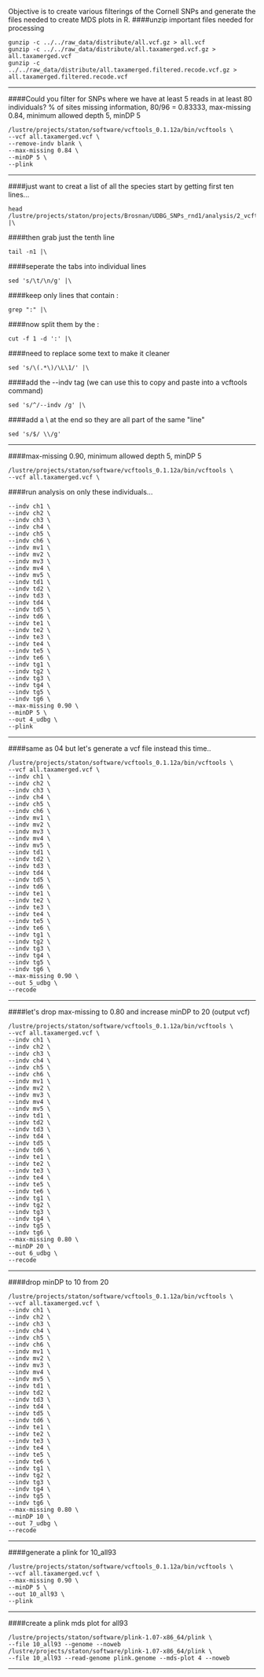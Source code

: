 Objective is to create various filterings of the Cornell SNPs and generate the files needed to create MDS plots in R.
####unzip important files needed for processing
```
gunzip -c ../../raw_data/distribute/all.vcf.gz > all.vcf
gunzip -c ../../raw_data/distribute/all.taxamerged.vcf.gz > all.taxamerged.vcf
gunzip -c ../../raw_data/distribute/all.taxamerged.filtered.recode.vcf.gz > all.taxamerged.filtered.recode.vcf
```
---
####Could you filter for SNPs where we have at least 5 reads in at least 80 individuals? % of sites missing information, 80/96 = 0.83333, max-missing 0.84, minimum allowed depth 5, minDP 5
```
/lustre/projects/staton/software/vcftools_0.1.12a/bin/vcftools \
--vcf all.taxamerged.vcf \
--remove-indv blank \
--max-missing 0.84 \
--minDP 5 \
--plink
```
---
####just want to creat a list of all the species start by getting first ten lines...
```
head /lustre/projects/staton/projects/Brosnan/UDBG_SNPs_rnd1/analysis/2_vcftools/3_out/out.recode.vcf |\
```
####then grab just the tenth line
```
tail -n1 |\
```
####seperate the tabs into individual lines
```
sed 's/\t/\n/g' |\
```
####keep only lines that contain :
```
grep ":" |\
```
####now split them by the :
```
cut -f 1 -d ':' |\
```
####need to replace some text to make it cleaner
```
sed 's/\(.*\)/\L\1/' |\
```
####add the --indv tag (we can use this to copy and paste into a vcftools command)
```
sed 's/^/--indv /g' |\
```
####add a \ at the end so they are all part of the same "line"
```
sed 's/$/ \\/g'
```
---
####max-missing 0.90, minimum allowed depth 5, minDP 5
```
/lustre/projects/staton/software/vcftools_0.1.12a/bin/vcftools \
--vcf all.taxamerged.vcf \
```
####run analysis on only these individuals...
```
--indv ch1 \
--indv ch2 \
--indv ch3 \
--indv ch4 \
--indv ch5 \
--indv ch6 \
--indv mv1 \
--indv mv2 \
--indv mv3 \
--indv mv4 \
--indv mv5 \
--indv td1 \
--indv td2 \
--indv td3 \
--indv td4 \
--indv td5 \
--indv td6 \
--indv te1 \
--indv te2 \
--indv te3 \
--indv te4 \
--indv te5 \
--indv te6 \
--indv tg1 \
--indv tg2 \
--indv tg3 \
--indv tg4 \
--indv tg5 \
--indv tg6 \
--max-missing 0.90 \
--minDP 5 \
--out 4_udbg \
--plink
```
---
####same as 04 but let's generate a vcf file instead this time..
```
/lustre/projects/staton/software/vcftools_0.1.12a/bin/vcftools \
--vcf all.taxamerged.vcf \
--indv ch1 \
--indv ch2 \
--indv ch3 \
--indv ch4 \
--indv ch5 \
--indv ch6 \
--indv mv1 \
--indv mv2 \
--indv mv3 \
--indv mv4 \
--indv mv5 \
--indv td1 \
--indv td2 \
--indv td3 \
--indv td4 \
--indv td5 \
--indv td6 \
--indv te1 \
--indv te2 \
--indv te3 \
--indv te4 \
--indv te5 \
--indv te6 \
--indv tg1 \
--indv tg2 \
--indv tg3 \
--indv tg4 \
--indv tg5 \
--indv tg6 \
--max-missing 0.90 \
--out 5_udbg \
--recode
```
---
####let's drop max-missing to 0.80 and increase minDP to 20 (output vcf)
```
/lustre/projects/staton/software/vcftools_0.1.12a/bin/vcftools \
--vcf all.taxamerged.vcf \
--indv ch1 \
--indv ch2 \
--indv ch3 \
--indv ch4 \
--indv ch5 \
--indv ch6 \
--indv mv1 \
--indv mv2 \
--indv mv3 \
--indv mv4 \
--indv mv5 \
--indv td1 \
--indv td2 \
--indv td3 \
--indv td4 \
--indv td5 \
--indv td6 \
--indv te1 \
--indv te2 \
--indv te3 \
--indv te4 \
--indv te5 \
--indv te6 \
--indv tg1 \
--indv tg2 \
--indv tg3 \
--indv tg4 \
--indv tg5 \
--indv tg6 \
--max-missing 0.80 \
--minDP 20 \
--out 6_udbg \
--recode
```
---
####drop minDP to 10 from 20
```
/lustre/projects/staton/software/vcftools_0.1.12a/bin/vcftools \
--vcf all.taxamerged.vcf \
--indv ch1 \
--indv ch2 \
--indv ch3 \
--indv ch4 \
--indv ch5 \
--indv ch6 \
--indv mv1 \
--indv mv2 \
--indv mv3 \
--indv mv4 \
--indv mv5 \
--indv td1 \
--indv td2 \
--indv td3 \
--indv td4 \
--indv td5 \
--indv td6 \
--indv te1 \
--indv te2 \
--indv te3 \
--indv te4 \
--indv te5 \
--indv te6 \
--indv tg1 \
--indv tg2 \
--indv tg3 \
--indv tg4 \
--indv tg5 \
--indv tg6 \
--max-missing 0.80 \
--minDP 10 \
--out 7_udbg \
--recode
```
---
####generate a plink for 10_all93
```
/lustre/projects/staton/software/vcftools_0.1.12a/bin/vcftools \
--vcf all.taxamerged.vcf \
--max-missing 0.90 \
--minDP 5 \
--out 10_all93 \
--plink
```
---
####create a plink mds plot for all93
```
/lustre/projects/staton/software/plink-1.07-x86_64/plink \
--file 10_all93 --genome --noweb
/lustre/projects/staton/software/plink-1.07-x86_64/plink \
--file 10_all93 --read-genome plink.genome --mds-plot 4 --noweb
```
---
